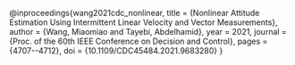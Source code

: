 @inproceedings{wang2021cdc_nonlinear, 
	title        = {Nonlinear Attitude Estimation Using Intermittent Linear Velocity and Vector Measurements},
	author       = {Wang, Miaomiao and Tayebi, Abdelhamid},
	year         = 2021,
	journal      = {Proc. of the  60th IEEE  Conference on Decision and Control},
	pages        = {4707--4712},
	doi          = {10.1109/CDC45484.2021.9683280}
}